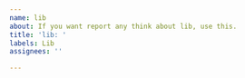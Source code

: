 ```yaml
---
name: lib
about: If you want report any think about lib, use this.
title: 'lib: '
labels: Lib
assignees: ''

---
```



